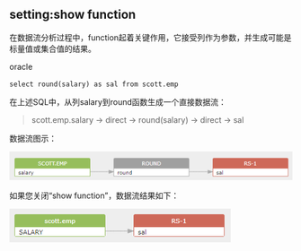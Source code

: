 ## setting:show function
在数据流分析过程中，function起着关键作用，它接受列作为参数，并生成可能是标量值或集合值的结果。

oracle
```
select round(salary) as sal from scott.emp
```
在上述SQL中，从列salary到round函数生成一个直接数据流：

> scott.emp.salary -> direct -> round(salary) -> direct -> sal

数据流图示：

![setting_indirect_01.png](../images/setting_function_01.png)

如果您关闭“show function”，数据流结果如下：

![setting_indirect_01.png](../images/setting_function_02.png)

